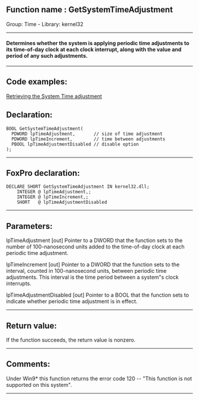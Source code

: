 
## Function name : GetSystemTimeAdjustment
Group: Time - Library: kernel32    
***  


#### Determines whether the system is applying periodic time adjustments to its time-of-day clock at each clock interrupt, along with the value and period of any such adjustments.
***  


## Code examples:
[Retrieving the System Time adjustment](../../samples/sample_072.md)  

## Declaration:
```foxpro  
BOOL GetSystemTimeAdjustment(
  PDWORD lpTimeAdjustment,       // size of time adjustment
  PDWORD lpTimeIncrement,        // time between adjustments
  PBOOL lpTimeAdjustmentDisabled // disable option
);  
```  
***  


## FoxPro declaration:
```foxpro  
DECLARE SHORT GetSystemTimeAdjustment IN kernel32.dll;
	INTEGER @ lpTimeAdjustment,;
	INTEGER @ lpTimeIncrement,;
	SHORT   @ lpTimeAdjustmentDisabled  
```  
***  


## Parameters:
lpTimeAdjustment 
[out] Pointer to a DWORD that the function sets to the number of 100-nanosecond units added to the time-of-day clock at each periodic time adjustment. 

lpTimeIncrement 
[out] Pointer to a DWORD that the function sets to the interval, counted in 100-nanosecond units, between periodic time adjustments. This interval is the time period between a system"s clock interrupts. 

lpTimeAdjustmentDisabled 
[out] Pointer to a BOOL that the function sets to indicate whether periodic time adjustment is in effect.  
***  


## Return value:
If the function succeeds, the return value is nonzero.  
***  


## Comments:
Under Win9* this function returns the error code 120 -- "This function is not supported on this system".  
  
***  

